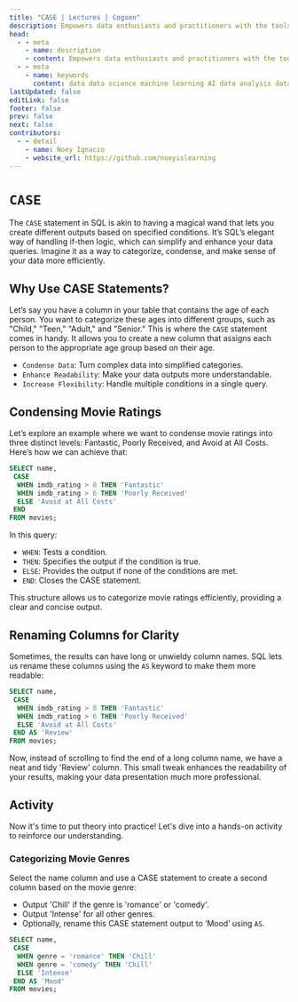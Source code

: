 ```yaml
---
title: "CASE | Lectures | Cogxen"
description: Empowers data enthusiasts and practitioners with the tools and knowledge to unlock the potential of data.
head:
  - - meta
    - name: description
    - content: Empowers data enthusiasts and practitioners with the tools and knowledge to unlock the potential of data.
  - - meta
    - name: keywords
      content: data data science machine learning AI data analysis data-driven data enthusiasts data practitioners
lastUpdated: false
editLink: false
footer: false
prev: false
next: false
contributors:
  - - detail
    - name: Noey Ignacio
    - website_url: https://github.com/noeyislearning
---
```


# `CASE`

The `CASE` statement in SQL is akin to having a magical wand that lets you create different outputs based on specified conditions. It’s SQL’s elegant way of handling if-then logic, which can simplify and enhance your data queries. Imagine it as a way to categorize, condense, and make sense of your data more efficiently.

## Why Use CASE Statements?

Let’s say you have a column in your table that contains the age of each person. You want to categorize these ages into different groups, such as "Child," "Teen," "Adult," and "Senior." This is where the `CASE` statement comes in handy. It allows you to create a new column that assigns each person to the appropriate age group based on their age.

- `Condense Data`: Turn complex data into simplified categories.
- `Enhance Readability`: Make your data outputs more understandable.
- `Increase Flexibility`: Handle multiple conditions in a single query.

## Condensing Movie Ratings

Let’s explore an example where we want to condense movie ratings into three distinct levels: Fantastic, Poorly Received, and Avoid at All Costs. Here’s how we can achieve that:

```sql :line-numbers
SELECT name,
 CASE
  WHEN imdb_rating > 8 THEN 'Fantastic'
  WHEN imdb_rating > 6 THEN 'Poorly Received'
  ELSE 'Avoid at All Costs'
 END
FROM movies;
```

<!--@include: ../_includes/tables/query-results-from-case.md-->

In this query:

- `WHEN`: Tests a condition.
- `THEN`: Specifies the output if the condition is true.
- `ELSE`: Provides the output if none of the conditions are met.
- `END`: Closes the CASE statement.

This structure allows us to categorize movie ratings efficiently, providing a clear and concise output.

## Renaming Columns for Clarity

Sometimes, the results can have long or unwieldy column names. SQL lets us rename these columns using the `AS` keyword to make them more readable:

```sql :line-numbers
SELECT name,
 CASE
  WHEN imdb_rating > 8 THEN 'Fantastic'
  WHEN imdb_rating > 6 THEN 'Poorly Received'
  ELSE 'Avoid at All Costs'
 END AS 'Review'
FROM movies;
```

<!--@include: ../_includes/tables/query-results-from-case-2.md-->

Now, instead of scrolling to find the end of a long column name, we have a neat and tidy 'Review' column. This small tweak enhances the readability of your results, making your data presentation much more professional.

## Activity

Now it's time to put theory into practice! Let's dive into a hands-on activity to reinforce our understanding.

### Categorizing Movie Genres

Select the name column and use a CASE statement to create a second column based on the movie genre:

- Output 'Chill' if the genre is 'romance' or 'comedy'.
- Output 'Intense' for all other genres.
- Optionally, rename this CASE statement output to ‘Mood’ using `AS`.

```sql :line-numbers
SELECT name,
 CASE
  WHEN genre = 'romance' THEN 'Chill'
  WHEN genre = 'comedy' THEN 'Chill'
  ELSE 'Intense'
 END AS 'Mood'
FROM movies;
```

<!--@include: ../_includes/tables/query-results-from-case-3.md-->
